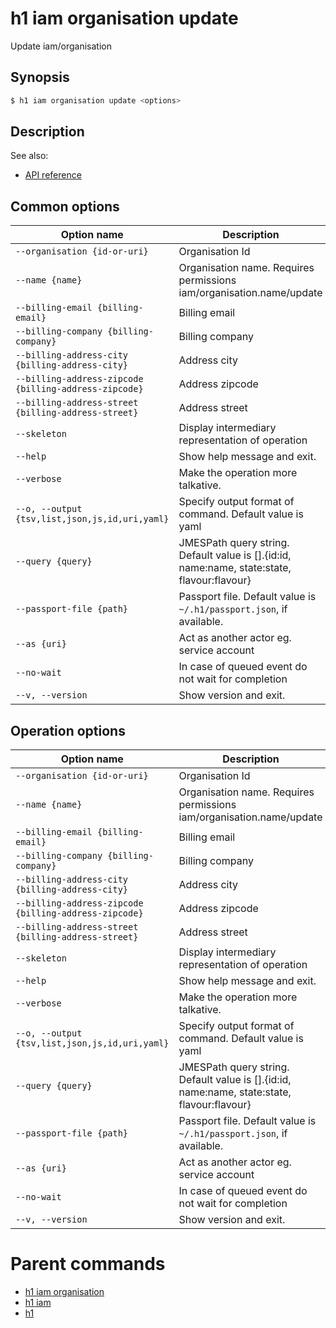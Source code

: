 
# h1 iam organisation update

Update iam/organisation

## Synopsis

```bash
$ h1 iam organisation update <options>
```

## Description

See also:

* [API reference](https://api.hyperone.com/v2/docs#operation/iam_organisation_update)

## Common options

| Option name                                               | Description                                                                                    |
| --------------------------------------------------------- | ---------------------------------------------------------------------------------------------- |
| ```--organisation {id-or-uri}```                          | Organisation Id                                                                                |
| ```--name {name}```                                       | Organisation name. Requires permissions iam/organisation.name/update                           |
| ```--billing-email {billing-email}```                     | Billing email                                                                                  |
| ```--billing-company {billing-company}```                 | Billing company                                                                                |
| ```--billing-address-city {billing-address-city}```       | Address city                                                                                   |
| ```--billing-address-zipcode {billing-address-zipcode}``` | Address zipcode                                                                                |
| ```--billing-address-street {billing-address-street}```   | Address street                                                                                 |
| ```--skeleton```                                          | Display intermediary representation of operation                                               |
| ```--help```                                              | Show help message and exit.                                                                    |
| ```--verbose```                                           | Make the operation more talkative.                                                             |
| ```--o, --output {tsv,list,json,js,id,uri,yaml}```        | Specify output format of command. Default value is yaml                                        |
| ```--query {query}```                                     | JMESPath query string. Default value is [].\{id:id, name:name, state:state, flavour:flavour\}  |
| ```--passport-file {path}```                              | Passport file. Default value is ```~/.h1/passport.json```, if available.                       |
| ```--as {uri}```                                          | Act as another actor eg. service account                                                       |
| ```--no-wait```                                           | In case of queued event do not wait for completion                                             |
| ```--v, --version```                                      | Show version and exit.                                                                         |

## Operation options

| Option name                                               | Description                                                                                    |
| --------------------------------------------------------- | ---------------------------------------------------------------------------------------------- |
| ```--organisation {id-or-uri}```                          | Organisation Id                                                                                |
| ```--name {name}```                                       | Organisation name. Requires permissions iam/organisation.name/update                           |
| ```--billing-email {billing-email}```                     | Billing email                                                                                  |
| ```--billing-company {billing-company}```                 | Billing company                                                                                |
| ```--billing-address-city {billing-address-city}```       | Address city                                                                                   |
| ```--billing-address-zipcode {billing-address-zipcode}``` | Address zipcode                                                                                |
| ```--billing-address-street {billing-address-street}```   | Address street                                                                                 |
| ```--skeleton```                                          | Display intermediary representation of operation                                               |
| ```--help```                                              | Show help message and exit.                                                                    |
| ```--verbose```                                           | Make the operation more talkative.                                                             |
| ```--o, --output {tsv,list,json,js,id,uri,yaml}```        | Specify output format of command. Default value is yaml                                        |
| ```--query {query}```                                     | JMESPath query string. Default value is [].\{id:id, name:name, state:state, flavour:flavour\}  |
| ```--passport-file {path}```                              | Passport file. Default value is ```~/.h1/passport.json```, if available.                       |
| ```--as {uri}```                                          | Act as another actor eg. service account                                                       |
| ```--no-wait```                                           | In case of queued event do not wait for completion                                             |
| ```--v, --version```                                      | Show version and exit.                                                                         |

# Parent commands

* [h1 iam organisation](./../README.md)
* [h1 iam](./../../README.md)
* [h1](./../../../README.md)
